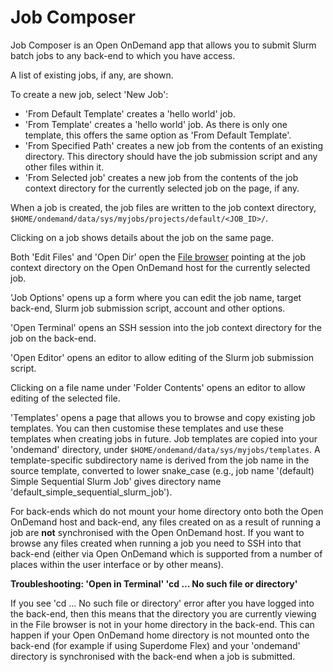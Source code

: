 # Job Composer

Job Composer is an Open OnDemand app that allows you to submit Slurm batch jobs to any back-end to which you have access.

A list of existing jobs, if any, are shown.

To create a new job, select 'New Job':

* 'From Default Template' creates a 'hello world' job.
* 'From Template' creates a 'hello world' job. As there is only one template, this offers the same option as 'From Default Template'.
* 'From Specified Path' creates a new job from the contents of an existing directory. This directory should have the job submission script and any other files within it.
* 'From Selected job' creates a new job from the contents of the job context directory for the currently selected job on the page, if any.

When a job is created, the job files are written to the job context directory, `$HOME/ondemand/data/sys/myjobs/projects/default/<JOB_ID>/`.

Clicking on a job shows details about the job on the same page.

Both 'Edit Files' and 'Open Dir' open the [File browser](../user-interface.md#file-browser) pointing at the job context directory on the Open OnDemand host for the currently selected job.

'Job Options' opens up a form where you can edit the job name, target back-end, Slurm job submission script, account and other options.

'Open Terminal' opens an SSH session into the job context directory for the job on the back-end.

'Open Editor' opens an editor to allow editing of the Slurm job submission script.

Clicking on a file name under 'Folder Contents' opens an editor to allow editing of the selected file.

'Templates' opens a page that allows you to browse and copy existing job templates. You can then customise these templates and use these templates when creating jobs in future. Job templates are copied into your 'ondemand' directory, under `$HOME/ondemand/data/sys/myjobs/templates`. A template-specific subdirectory name is derived from the job name in the source template, converted to lower snake_case (e.g., job name '(default) Simple Sequential Slurm Job' gives directory name 'default_simple_sequential_slurm_job').

For back-ends which do not mount your home directory onto both the Open OnDemand host and back-end, any files created on as a result of running a job are **not** synchronised with the Open OnDemand host. If you want to browse any files created when running a job you need to SSH into that back-end (either via Open OnDemand which is supported from a number of places within the user interface or by other means).

**Troubleshooting: 'Open in Terminal' 'cd ... No such file or directory'**

If you see 'cd ... No such file or directory' error after you have logged into the back-end, then this means that the directory you are currently viewing in the File browser is not in your home directory in the back-end. This can happen if your Open OnDemand home directory is not mounted onto the back-end (for example if using Superdome Flex) and your 'ondemand' directory is synchronised with the back-end when a job is submitted.
